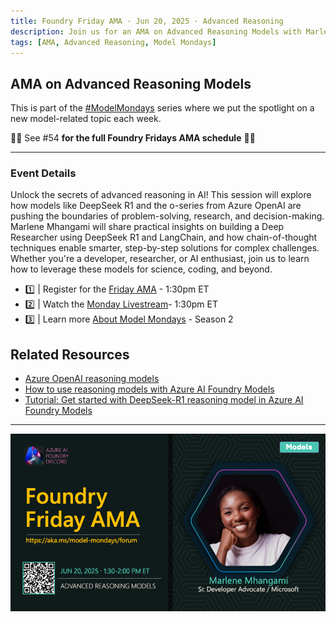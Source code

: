 ```yaml
---
title: Foundry Friday AMA · Jun 20, 2025 · Advanced Reasoning
description: Join us for an AMA on Advanced Reasoning Models with Marlene Mhangami.
tags: [AMA, Advanced Reasoning, Model Mondays]
---
```


## AMA on Advanced Reasoning Models

This is part of the [#ModelMondays](https://aka.ms/model-mondays) series where we put the spotlight on a new model-related topic each week.

🌟🌟 See #54 **for the full Foundry Fridays AMA schedule** 🌟🌟

---

### Event Details

Unlock the secrets of advanced reasoning in AI! This session will explore how models like DeepSeek R1 and the o-series from Azure OpenAI are pushing the boundaries of problem-solving, research, and decision-making. Marlene Mhangami will share practical insights on building a Deep Researcher using DeepSeek R1 and LangChain, and how chain-of-thought techniques enable smarter, step-by-step solutions for complex challenges. Whether you're a developer, researcher, or AI enthusiast, join us to learn how to leverage these models for science, coding, and beyond.

- 1️⃣ | Register for the [Friday AMA](https://discord.gg/azureaifoundry?event=1382860017660854372) - 1:30pm ET
- 2️⃣ | Watch the [Monday Livestream](https://developer.microsoft.com/en-us/reactor/events/25905/)- 1:30pm ET
- 3️⃣ | Learn more [About Model Mondays](https://aka.ms/model-mondays) - Season 2

## Related Resources

- [Azure OpenAI reasoning models](https://learn.microsoft.com/en-us/azure/ai-foundry/openai/how-to/reasoning)
- [How to use reasoning models with Azure AI Foundry Models](https://learn.microsoft.com/en-us/azure/ai-foundry/foundry-models/how-to/use-chat-reasoning)
- [Tutorial: Get started with DeepSeek-R1 reasoning model in Azure AI Foundry Models](https://learn.microsoft.com/en-us/azure/ai-foundry/foundry-models/tutorials/get-started-deepseek-r1)

---

![Banner](../img/S2-E1-AMA.png)
